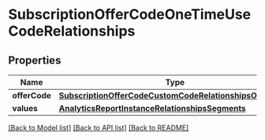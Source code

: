 # SubscriptionOfferCodeOneTimeUseCodeRelationships

## Properties
Name | Type | Description | Notes
------------ | ------------- | ------------- | -------------
**offerCode** | [**SubscriptionOfferCodeCustomCodeRelationshipsOfferCode**](SubscriptionOfferCodeCustomCodeRelationshipsOfferCode.md) |  | [optional] 
**values** | [**AnalyticsReportInstanceRelationshipsSegments**](AnalyticsReportInstanceRelationshipsSegments.md) |  | [optional] 

[[Back to Model list]](../README.md#documentation-for-models) [[Back to API list]](../README.md#documentation-for-api-endpoints) [[Back to README]](../README.md)


